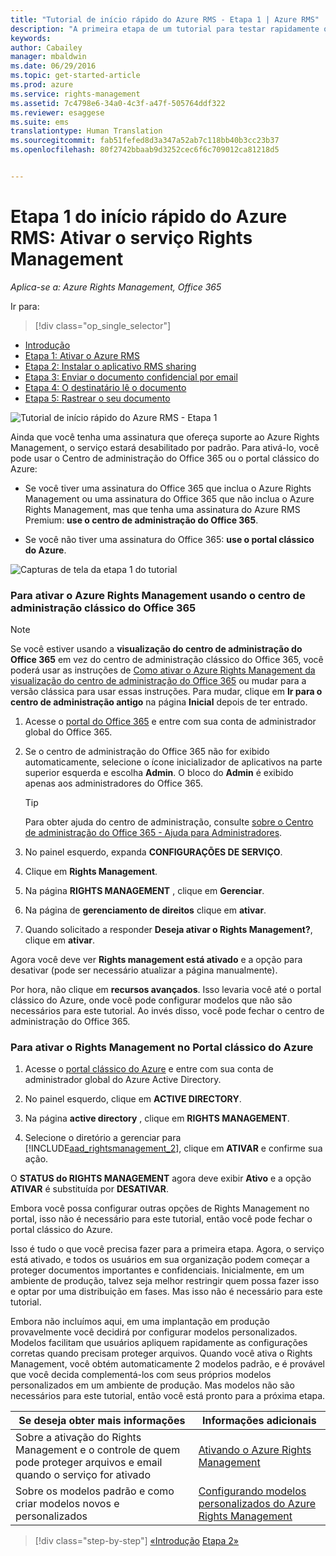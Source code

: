 ```yaml
---
title: "Tutorial de início rápido do Azure RMS - Etapa 1 | Azure RMS"
description: "A primeira etapa de um tutorial para testar rapidamente o Microsoft Azure Rights Management para sua organização em apenas 5 etapas que devem levar menos de 15 minutos."
keywords: 
author: Cabailey
manager: mbaldwin
ms.date: 06/29/2016
ms.topic: get-started-article
ms.prod: azure
ms.service: rights-management
ms.assetid: 7c4798e6-34a0-4c3f-a47f-505764ddf322
ms.reviewer: esaggese
ms.suite: ems
translationtype: Human Translation
ms.sourcegitcommit: fab51fefed8d3a347a52ab7c118bb40b3cc23b37
ms.openlocfilehash: 80f2742bbaab9d3252cec6f6c709012ca81218d5


---
```




# Etapa 1 do início rápido do Azure RMS: Ativar o serviço Rights Management

*Aplica-se a: Azure Rights Management, Office 365*


Ir para: 
> [!div class="op_single_selector"]
- [Introdução](quick-start-tutorial.md)
- [Etapa 1: Ativar o Azure RMS](tutorial-step1.md)
- [Etapa 2: Instalar o aplicativo RMS sharing](tutorial-step2.md)
- [Etapa 3: Enviar o documento confidencial por email](tutorial-step3.md)
- [Etapa 4: O destinatário lê o documento](tutorial-step4.md)
- [Etapa 5: Rastrear o seu documento](tutorial-step5.md)


![Tutorial de início rápido do Azure RMS - Etapa 1](../media/AzRMS_QuickStartSteps1.PNG)

Ainda que você tenha uma assinatura que ofereça suporte ao Azure Rights Management, o serviço estará desabilitado por padrão. Para ativá-lo, você pode usar o Centro de administração do Office 365 ou o portal clássico do Azure:

-   Se você tiver uma assinatura do Office 365 que inclua o Azure Rights Management ou uma assinatura do Office 365 que não inclua o Azure Rights Management, mas que tenha uma assinatura do Azure RMS Premium: **use o centro de administração do Office 365**.

-   Se você não tiver uma assinatura do Office 365: **use o portal clássico do Azure**.

![Capturas de tela da etapa 1 do tutorial](../media/AzRMS_Tutorial_1_Screenshots.png)

### Para ativar o Azure Rights Management usando o centro de administração clássico do Office 365

> [!NOTE]
> Se você estiver usando a **visualização do centro de administração do Office 365** em vez do centro de administração clássico do Office 365, você poderá usar as instruções de [Como ativar o Azure Rights Management da visualização do centro de administração do Office 365](../deploy-use/activate-office365-preview.md) ou mudar para a versão clássica para usar essas instruções. Para mudar, clique em **Ir para o centro de administração antigo** na página **Inicial** depois de ter entrado.

1.  Acesse o [portal do Office 365](https://portal.office.com/) e entre com sua conta de administrador global do Office 365.

2.  Se o centro de administração do Office 365 não for exibido automaticamente, selecione o ícone inicializador de aplicativos na parte superior esquerda e escolha **Admin**. O bloco do **Admin** é exibido apenas aos administradores do Office 365.

    > [!TIP]
    > Para obter ajuda do centro de administração, consulte [sobre o Centro de administração do Office 365 - Ajuda para Administradores](https://support.office.com/article/About-the-Office-365-admin-center-Admin-Help-58537702-d421-4d02-8141-e128e3703547).

3.  No painel esquerdo, expanda **CONFIGURAÇÕES DE SERVIÇO**.

4.  Clique em **Rights Management**.

5.  Na página **RIGHTS MANAGEMENT** , clique em **Gerenciar**.

6.  Na página de **gerenciamento de direitos** clique em **ativar**.

7.  Quando solicitado a responder **Deseja ativar o Rights Management?**, clique em **ativar**.

Agora você deve ver **Rights management está ativado** e a opção para desativar (pode ser necessário atualizar a página manualmente).

Por hora, não clique em **recursos avançados**. Isso levaria você até o portal clássico do Azure, onde você pode configurar modelos que não são necessários para este tutorial. Ao invés disso, você pode fechar o centro de administração do Office 365.

### Para ativar o Rights Management no Portal clássico do Azure

1.  Acesse o [portal clássico do Azure](http://go.microsoft.com/fwlink/p/?LinkID=275081) e entre com sua conta de administrador global do Azure Active Directory.

2.  No painel esquerdo, clique em **ACTIVE DIRECTORY**.

3.  Na página **active directory** , clique em **RIGHTS MANAGEMENT**.

4.  Selecione o diretório a gerenciar para [!INCLUDE[aad_rightsmanagement_2](../includes/aad_rightsmanagement_2_md.md)], clique em **ATIVAR** e confirme sua ação.

O **STATUS do RIGHTS MANAGEMENT** agora deve exibir **Ativo** e a opção **ATIVAR** é substituída por **DESATIVAR**.

Embora você possa configurar outras opções de Rights Management no portal, isso não é necessário para este tutorial, então você pode fechar o portal clássico do Azure.

Isso é tudo o que você precisa fazer para a primeira etapa. Agora, o serviço está ativado, e todos os usuários em sua organização podem começar a proteger documentos importantes e confidenciais. Inicialmente, em um ambiente de produção, talvez seja melhor restringir quem possa fazer isso e optar por uma distribuição em fases. Mas isso não é necessário para este tutorial.

Embora não incluímos aqui, em uma implantação em produção provavelmente você decidirá por configurar modelos personalizados. Modelos facilitam que usuários apliquem rapidamente as configurações corretas quando precisam proteger arquivos. Quando você ativa o Rights Management, você obtém automaticamente 2 modelos padrão, e é provável que você decida complementá-los com seus próprios modelos personalizados em um ambiente de produção. Mas modelos não são necessários para este tutorial, então você está pronto para a próxima etapa.

|Se deseja obter mais informações|Informações adicionais|
|--------------------------------|--------------------------|
|Sobre a ativação do Rights Management e o controle de quem pode proteger arquivos e email quando o serviço for ativado|[Ativando o Azure Rights Management](../deploy-use/activate-service.md)|
|Sobre os modelos padrão e como criar modelos novos e personalizados|[Configurando modelos personalizados do Azure Rights Management](../deploy-use/configure-custom-templates.md)|


>[!div class="step-by-step"]
[«Introdução](quick-start-tutorial.md)
[Etapa 2»](tutorial-step2.md)


<!--HONumber=Jun16_HO5-->


